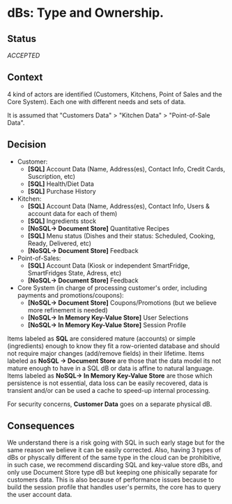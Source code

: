 # dBs: Type and Ownership.

## Status
_ACCEPTED_

## Context
4 kind of actors are identified (Customers, Kitchens, Point of Sales and the Core System). Each one with different needs and sets of data. 

It is assumed that "Customers Data" > "Kitchen Data" > "Point-of-Sale Data".  

## Decision

- Customer:
  - **[SQL]** Account Data (Name, Address(es), Contact Info, Credit Cards, Suscription, etc)
  - **[SQL]** Health/Diet Data
  - **[SQL]** Purchase History
- Kitchen:
  - **[SQL]** Account Data (Name, Address(es), Contact Info, Users & account data for each of them)
  - **[SQL]** Ingredients stock
  - **[NoSQL-> Document Store]** Quantitative Recipes
  - **[SQL]** Menu status (Dishes and their status: Scheduled, Cooking, Ready, Delivered, etc)
  - **[NoSQL-> Document Store]** Feedback
- Point-of-Sales:
  - **[SQL]** Account Data (Kiosk or independent SmartFridge, SmartFridges State, Adress, etc)
  - **[NoSQL-> Document Store]** Feedback
- Core System (in charge of processing customer's order, including payments and promotions/coupons):
  - **[NoSQL-> Document Store]** Coupons/Promotions (but we believe more refinement is needed)
  - **[NoSQL-> In Memory Key-Value Store]** User Selections
  - **[NoSQL-> In Memory Key-Value Store]** Session Profile

Items labeled as **SQL** are considered mature (accounts) or simple (ingredients) enough to know they fit a row-oriented database and should not require major changes (add/remove fields) in their lifetime.
Items labeled as **NoSQL -> Document Store** are those that the data model its not mature enough to have in a SQL dB or data is affine to natural language.
Items labeled as **NoSQL-> In Memory Key-Value Store** are those which persistence is not essential, data loss can be easily recovered, data is transient and/or can be used a cache to speed-up internal processing.

For security concerns, **Customer Data** goes on a separate physical dB.

## Consequences
We understand there is a risk going with SQL in such early stage but for the same reason we believe it can be easily corrected.
Also, having 3 types of dBs or physcally different of the same type in the cloud can be prohibitive, in such case, we recommend discarding SQL and key-value store dBs, and only use Document Store type dB but keeping one phisically separate for customers data. This is also because of performance issues because to build the session profile that handles user's permits, the core has to query the user account data.  

